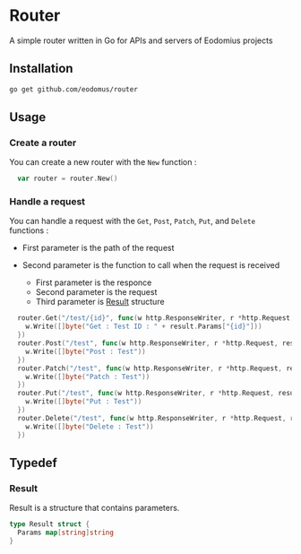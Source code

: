 # Router

A simple router written in Go for APIs and servers of Eodomius projects

## Installation

```bash
go get github.com/eodomus/router
```

## Usage

### Create a router

You can create a new router with the `New` function :

```go
  var router = router.New()
```

### Handle a request

You can handle a request with the `Get`, `Post`, `Patch`, `Put`, and `Delete` functions :

- First parameter is the path of the request

- Second parameter is the function to call when the request is received
  - First parameter is the responce
  - Second parameter is the request
  - Third parameter is [Result](#result) structure

```go
  router.Get("/test/{id}", func(w http.ResponseWriter, r *http.Request, result *Result){
    w.Write([]byte("Get : Test ID : " + result.Params["{id}"]))
  })
  router.Post("/test", func(w http.ResponseWriter, r *http.Request, result *Result){
    w.Write([]byte("Post : Test"))
  })
  router.Patch("/test", func(w http.ResponseWriter, r *http.Request, result *Result){
    w.Write([]byte("Patch : Test"))
  })
  router.Put("/test", func(w http.ResponseWriter, r *http.Request, result *Result){
    w.Write([]byte("Put : Test"))
  })
  router.Delete("/test", func(w http.ResponseWriter, r *http.Request, result *Result){
    w.Write([]byte("Delete : Test"))
  })
```

## Typedef

### Result

Result is a structure that contains parameters.

```go
type Result struct {
  Params map[string]string
}
```
